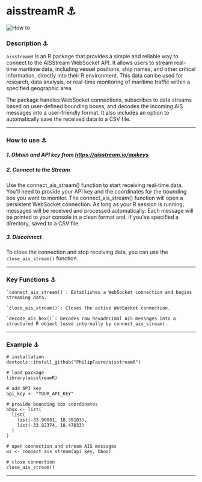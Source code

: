 # aisstreamR ⚓️

![How to](https://github.com/PhilipFaure/aisstreamR/blob/main/images/connect_ais_stream.gif)

### Description ⚓️

`aisstreamR` is an R package that provides a simple and reliable way to connect to the AISStream WebSocket API. It allows users to stream real-time maritime data, including vessel positions, ship names, and other critical information, directly into their R environment. This data can be used for research, data analysis, or real-time monitoring of maritime traffic within a specified geographic area.

The package handles WebSocket connections, subscribes to data streams based on user-defined bounding boxes, and decodes the incoming AIS messages into a user-friendly format. It also includes an option to automatically save the received data to a CSV file.

---

### How to use ⚓️
##### 1. Obtain and API key from https://aisstream.io/apikeys
##### 2. Connect to the Stream
Use the connect_ais_stream() function to start receiving real-time data. You'll need to provide your API key and the coordinates for the bounding box you want to monitor.
The connect_ais_stream() function will open a persistent WebSocket connection. As long as your R session is running, messages will be received and processed automatically. Each message will be printed to your console in a clean format and, if you've specified a directory, saved to a CSV file.
##### 3. Disconnect
To close the connection and stop receiving data, you can use the `close_ais_stream()` function.

---

### Key Functions ⚓️

    `connect_ais_stream()`: Establishes a WebSocket connection and begins streaming data.

    `close_ais_stream()`: Closes the active WebSocket connection.

    `decode_ais_hex()`: Decodes raw hexadecimal AIS messages into a structured R object (used internally by connect_ais_stream).

---

### Example ⚓️
```
# installation
devtools::install_github("PhilipFaure/aisstreamR")

# load package
library(aisstreamR)

# add API key
api_key <- "YOUR_API_KEY"

# provide bounding box coordinates
bbox <- list(
  list(
    list(-33.90081, 18.39103), 
    list(-33.82374, 18.47033)
  )
)

# open connection and stream AIS messages
ws <- connect_ais_stream(api_key, bbox)

# close connection
close_ais_stream()
```

---
